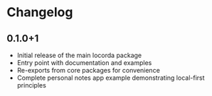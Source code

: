 # Changelog

## 0.1.0+1

- Initial release of the main locorda package
- Entry point with documentation and examples
- Re-exports from core packages for convenience
- Complete personal notes app example demonstrating local-first principles